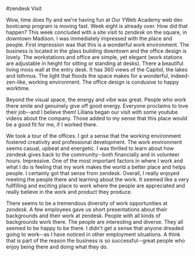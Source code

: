 #zendesk Visit

Wow, time does fly and we're having fun at Our YWeb Academy web dev bootcamp program is moving fast.  Week eight is already over.  How did that happen?  This week concluded with a site visit to *zendesk* on the square, in downtown Madison.  I was immediately impressed with the place and people.  First impression was that this is a wonderful work environment.  The business is located in the glass building downtown and the office design is lovely.  The workstations and office are simple, yet elegant (work stations are adjustable in height for sitting or standing at desks).  There a beautiful living moss wall at the entry desk.  It has 360 views of the Capitol, the lakes and Isthmus.  The light that floods the space makes for a wonderful, indeed-zen-like, working environment. The office design is condusive to happy worktime. 

Beyond the visual space, the energy and vibe was great.  People who work there smile and genuinely give off good energy.  Everyone proclaims to love their job--and I believe them!  Lillana began our visit with some youtube videos about the company.  Those added to my sense that this place would be a good fit for me, if I worked there.  

We took a tour of the offices.  I got a sense that the working environment fostered creativity and professional development.  The work environment seems casual, upbeat and energetic.  I was thrilled to learn about how zendesk gives back to the community--both financially and in volunteer hours.  Impressive.   One of the most important factors in where I work and what I do is feeling that my work makes the world a better place and helps people.  I certainly got that sense from zendesk.  Overall, I really enjoyed meeting the people there and learning about the work.  It seemed like a very fullfilling and exciting place to work where the people are appreciated and really believe in the work and product they produce.

There seems to be a tremendous diversity of work opportunities at *zendesk.*  A few employees gave us short presentations about their backgrounds and their work at zendesk.  People with all kinds of backgrounds work there.  The people are interesting and diverse. They all seemed to be happy to be there.  I didn't get a sense that anyone dreaded going to work--as I have noticed in other employment situations. A think that is part of the reason the business is so successful--great people who enjoy being there and doing what they do.